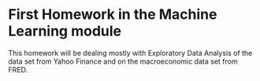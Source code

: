 # First Homework in the Machine Learning module  
  
This homework  will be dealing mostly with Exploratory Data Analysis of the data set from Yahoo Finance and on the macroeconomic data set from FRED.
